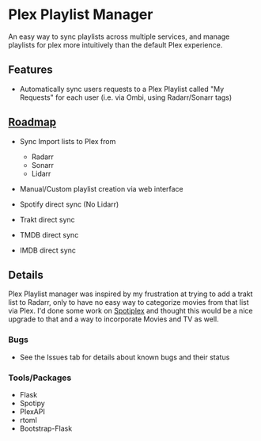 # Plex Playlist Manager
 An easy way to sync playlists across multiple services, and manage playlists for plex more intuitively than the default Plex experience.


## Features

- Automatically sync users requests to a Plex Playlist called "My Requests" for each user (i.e. via Ombi, using Radarr/Sonarr tags)

## [Roadmap]()

- Sync Import lists to Plex from
  - Radarr
  - Sonarr
  - Lidarr

- Manual/Custom playlist creation via web interface

- Spotify direct sync (No Lidarr)

- Trakt direct sync

- TMDB direct sync

- IMDB direct sync

## Details

Plex Playlist manager was inspired by my frustration at trying to add a trakt list to Radarr, only to have no easy way to categorize movies from that list via Plex. I'd done some work on [Spotiplex](https://github.com/cmathews393/spotify-to-plex) and thought this would be a nice upgrade to that and a way to incorporate Movies and TV as well.

### Bugs

- See the Issues tab for details about known bugs and their status

### Tools/Packages

- Flask
- Spotipy
- PlexAPI
- rtoml
- Bootstrap-Flask